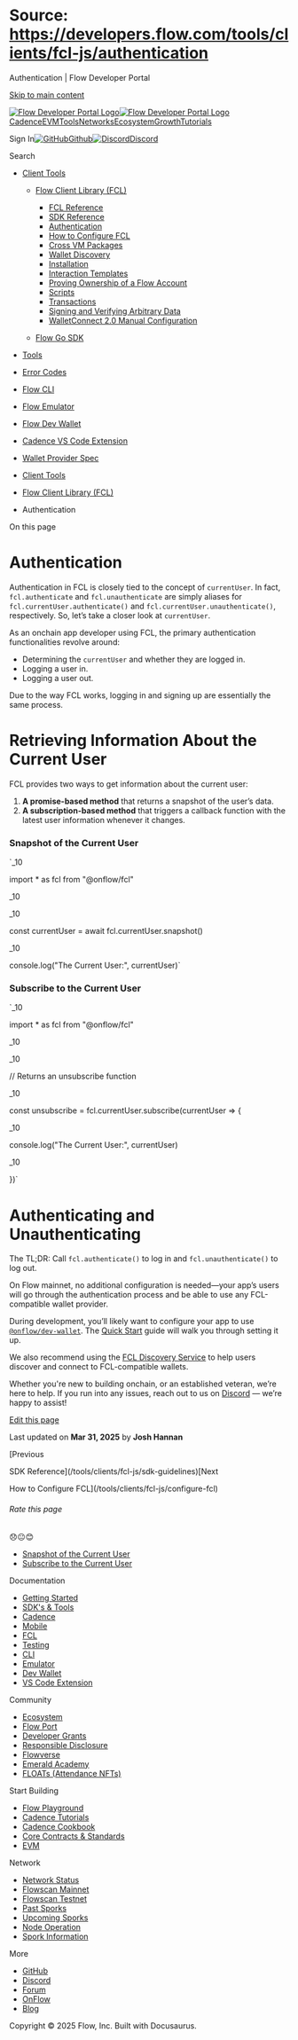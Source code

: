# Source: https://developers.flow.com/tools/clients/fcl-js/authentication

Authentication | Flow Developer Portal



[Skip to main content](#__docusaurus_skipToContent_fallback)

[![Flow Developer Portal Logo](/img/flow-docs-logo-dark.png)![Flow Developer Portal Logo](/img/flow-docs-logo-light.png)](/)[Cadence](/build/flow)[EVM](/evm/about)[Tools](/tools/clients)[Networks](/networks/flow-networks)[Ecosystem](/ecosystem)[Growth](/growth)[Tutorials](/tutorials)

Sign In[![GitHub]()Github](https://github.com/onflow)[![Discord]()Discord](https://discord.gg/flow)

Search

* [Client Tools](/tools/clients)

  + [Flow Client Library (FCL)](/tools/clients/fcl-js)

    - [FCL Reference](/tools/clients/fcl-js/api)
    - [SDK Reference](/tools/clients/fcl-js/sdk-guidelines)
    - [Authentication](/tools/clients/fcl-js/authentication)
    - [How to Configure FCL](/tools/clients/fcl-js/configure-fcl)
    - [Cross VM Packages](/tools/clients/fcl-js/cross-vm)
    - [Wallet Discovery](/tools/clients/fcl-js/discovery)
    - [Installation](/tools/clients/fcl-js/installation)
    - [Interaction Templates](/tools/clients/fcl-js/interaction-templates)
    - [Proving Ownership of a Flow Account](/tools/clients/fcl-js/proving-authentication)
    - [Scripts](/tools/clients/fcl-js/scripts)
    - [Transactions](/tools/clients/fcl-js/transactions)
    - [Signing and Verifying Arbitrary Data](/tools/clients/fcl-js/user-signatures)
    - [WalletConnect 2.0 Manual Configuration](/tools/clients/fcl-js/wallet-connect)
  + [Flow Go SDK](/tools/clients/flow-go-sdk)
* [Tools](/tools)
* [Error Codes](/tools/error-codes)
* [Flow CLI](/tools/flow-cli)
* [Flow Emulator](/tools/emulator)
* [Flow Dev Wallet](/tools/flow-dev-wallet)
* [Cadence VS Code Extension](/tools/vscode-extension)
* [Wallet Provider Spec](/tools/wallet-provider-spec)

* [Client Tools](/tools/clients)
* [Flow Client Library (FCL)](/tools/clients/fcl-js)
* Authentication

On this page

# Authentication

Authentication in FCL is closely tied to the concept of `currentUser`. In fact, `fcl.authenticate` and `fcl.unauthenticate` are simply aliases for `fcl.currentUser.authenticate()` and `fcl.currentUser.unauthenticate()`, respectively. So, let’s take a closer look at `currentUser`.

As an onchain app developer using FCL, the primary authentication functionalities revolve around:

* Determining the `currentUser` and whether they are logged in.
* Logging a user in.
* Logging a user out.

Due to the way FCL works, logging in and signing up are essentially the same process.

# Retrieving Information About the Current User

FCL provides two ways to get information about the current user:

1. **A promise-based method** that returns a snapshot of the user’s data.
2. **A subscription-based method** that triggers a callback function with the latest user information whenever it changes.

### Snapshot of the Current User[​](#snapshot-of-the-current-user "Direct link to Snapshot of the Current User")

`_10

import * as fcl from "@onflow/fcl"

_10

_10

const currentUser = await fcl.currentUser.snapshot()

_10

console.log("The Current User:", currentUser)`

### Subscribe to the Current User[​](#subscribe-to-the-current-user "Direct link to Subscribe to the Current User")

`_10

import * as fcl from "@onflow/fcl"

_10

_10

// Returns an unsubscribe function

_10

const unsubscribe = fcl.currentUser.subscribe(currentUser => {

_10

console.log("The Current User:", currentUser)

_10

})`

# Authenticating and Unauthenticating

The TL;DR: Call `fcl.authenticate()` to log in and `fcl.unauthenticate()` to log out.

On Flow mainnet, no additional configuration is needed—your app’s users will go through the authentication process and be able to use any FCL-compatible wallet provider.

During development, you’ll likely want to configure your app to use [`@onflow/dev-wallet`](https://github.com/onflow/fcl-dev-wallet). The [Quick Start](/build/getting-started/fcl-quickstart) guide will walk you through setting it up.

We also recommend using the [FCL Discovery Service](/tools/clients/fcl-js/discovery) to help users discover and connect to FCL-compatible wallets.

Whether you're new to building onchain, or an established veteran, we’re here to help. If you run into any issues, reach out to us on [Discord](https://discord.gg/flow) — we’re happy to assist!

[Edit this page](https://github.com/onflow/docs/tree/main/docs/tools/clients/fcl-js/authentication.md)

Last updated on **Mar 31, 2025** by **Josh Hannan**

[Previous

SDK Reference](/tools/clients/fcl-js/sdk-guidelines)[Next

How to Configure FCL](/tools/clients/fcl-js/configure-fcl)

###### Rate this page

😞😐😊

* [Snapshot of the Current User](#snapshot-of-the-current-user)
* [Subscribe to the Current User](#subscribe-to-the-current-user)

Documentation

* [Getting Started](/build/getting-started/contract-interaction)
* [SDK's & Tools](/tools)
* [Cadence](https://cadence-lang.org/docs/)
* [Mobile](/build/guides/mobile/overview)
* [FCL](/tools/clients/fcl-js)
* [Testing](/build/smart-contracts/testing)
* [CLI](/tools/flow-cli)
* [Emulator](/tools/emulator)
* [Dev Wallet](https://github.com/onflow/fcl-dev-wallet)
* [VS Code Extension](/tools/vscode-extension)

Community

* [Ecosystem](/ecosystem)
* [Flow Port](https://port.onflow.org/)
* [Developer Grants](https://github.com/onflow/developer-grants)
* [Responsible Disclosure](https://flow.com/flow-responsible-disclosure)
* [Flowverse](https://www.flowverse.co/)
* [Emerald Academy](https://academy.ecdao.org/)
* [FLOATs (Attendance NFTs)](https://floats.city/)

Start Building

* [Flow Playground](https://play.flow.com/)
* [Cadence Tutorials](https://cadence-lang.org/docs/tutorial/first-steps)
* [Cadence Cookbook](https://open-cadence.onflow.org)
* [Core Contracts & Standards](/build/core-contracts)
* [EVM](/evm/about)

Network

* [Network Status](https://status.onflow.org/)
* [Flowscan Mainnet](https://flowdscan.io/)
* [Flowscan Testnet](https://testnet.flowscan.io/)
* [Past Sporks](/networks/node-ops/node-operation/past-sporks)
* [Upcoming Sporks](/networks/node-ops/node-operation/upcoming-sporks)
* [Node Operation](/networks/node-ops)
* [Spork Information](/networks/node-ops/node-operation/spork)

More

* [GitHub](https://github.com/onflow)
* [Discord](https://discord.gg/flow)
* [Forum](https://forum.onflow.org/)
* [OnFlow](https://onflow.org/)
* [Blog](https://flow.com/blog)

Copyright © 2025 Flow, Inc. Built with Docusaurus.